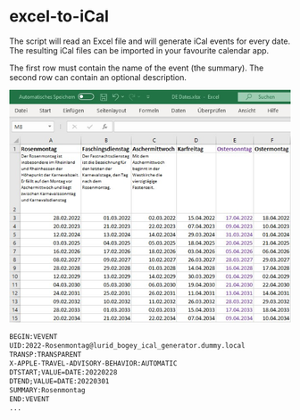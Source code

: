 # excel-to-iCal

The script will read an Excel file and will generate iCal events for every date. The resulting iCal files can be imported in your favourite calendar app.

The first row must contain the name of the event (the summary). The second row can contain an optional description.

![Excel file](docs/input-file.jpg)

```
BEGIN:VEVENT
UID:2022-Rosenmontag@lurid_bogey_ical_generator.dummy.local
TRANSP:TRANSPARENT
X-APPLE-TRAVEL-ADVISORY-BEHAVIOR:AUTOMATIC
DTSTART;VALUE=DATE:20220228
DTEND;VALUE=DATE:20220301
SUMMARY:Rosenmontag
END:VEVENT
...
```
